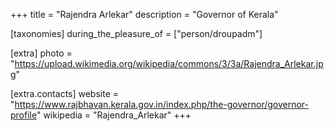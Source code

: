 +++
title = "Rajendra Arlekar"
description = "Governor of Kerala"

[taxonomies]
during_the_pleasure_of = ["person/droupadm"]

[extra]
photo = "https://upload.wikimedia.org/wikipedia/commons/3/3a/Rajendra_Arlekar.jpg"

[extra.contacts]
website = "https://www.rajbhavan.kerala.gov.in/index.php/the-governor/governor-profile"
wikipedia = "Rajendra_Arlekar"
+++